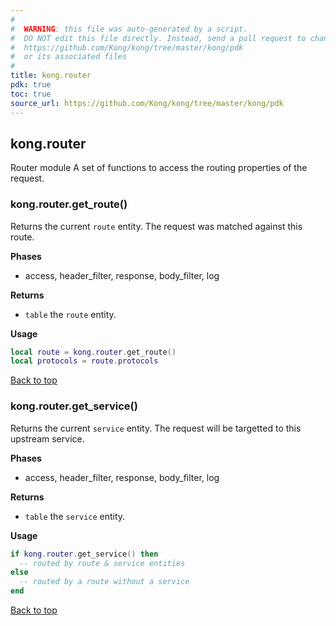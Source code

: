 ```yaml
---
#
#  WARNING: this file was auto-generated by a script.
#  DO NOT edit this file directly. Instead, send a pull request to change
#  https://github.com/Kong/kong/tree/master/kong/pdk
#  or its associated files
#
title: kong.router
pdk: true
toc: true
source_url: https://github.com/Kong/kong/tree/master/kong/pdk
---
```


## kong.router

Router module
 A set of functions to access the routing properties of the request.



### kong.router.get_route()

Returns the current `route` entity.  The request was matched against this
 route.


**Phases**

* access, header_filter, response, body_filter, log

**Returns**

* `table` the `route` entity.


**Usage**

``` lua
local route = kong.router.get_route()
local protocols = route.protocols
```

[Back to top](#kongrouter)


### kong.router.get_service()

Returns the current `service` entity.  The request will be targetted to this
 upstream service.


**Phases**

* access, header_filter, response, body_filter, log

**Returns**

* `table` the `service` entity.


**Usage**

``` lua
if kong.router.get_service() then
  -- routed by route & service entities
else
  -- routed by a route without a service
end
```

[Back to top](#kongrouter)
